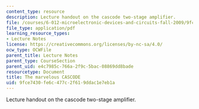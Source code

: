 ```yaml
---
content_type: resource
description: Lecture handout on the cascode two-stage amplifier.
file: /courses/6-012-microelectronic-devices-and-circuits-fall-2009/9fce7430fe6c477c2f619ddac1e7eb1a_MIT6_012F09_lec21_cascode.pdf
file_type: application/pdf
learning_resource_types:
- Lecture Notes
license: https://creativecommons.org/licenses/by-nc-sa/4.0/
ocw_type: OCWFile
parent_title: Lecture Notes
parent_type: CourseSection
parent_uid: e4c7985c-766a-2f9c-5bac-08869dd8bade
resourcetype: Document
title: The marvelous CASCODE
uid: 9fce7430-fe6c-477c-2f61-9ddac1e7eb1a
---
```

Lecture handout on the cascode two-stage amplifier.